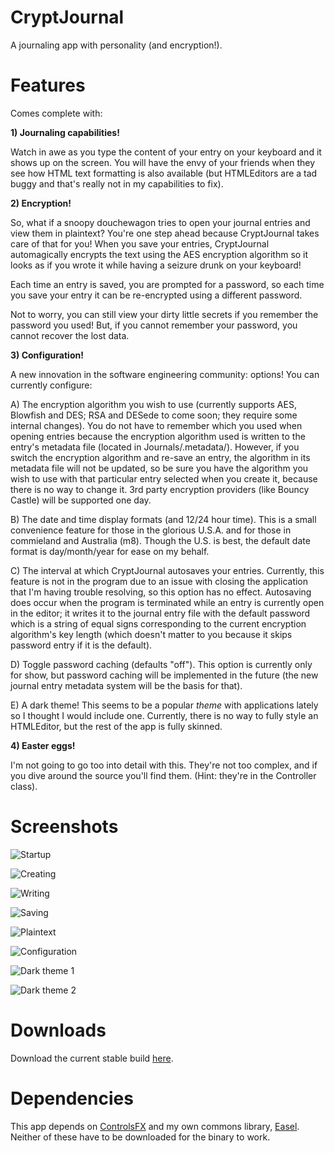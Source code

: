 CryptJournal
============

A journaling app with personality (and encryption!).

Features
============

Comes complete with:

**1) Journaling capabilities!**

Watch in awe as you type the content of your entry on your keyboard and it shows up on the screen.
You will have the envy of your friends when they see how HTML text formatting is also available (but HTMLEditors are a tad
buggy and that's really not in my capabilities to fix).

**2) Encryption!**

So, what if a snoopy douchewagon tries to open your journal entries and view them in plaintext? You're one step ahead because CryptJournal
takes care of that for you! When you save your entries, CryptJournal automagically encrypts the text using the AES encryption algorithm
so it looks as if you wrote it while having a seizure drunk on your keyboard!

Each time an entry is saved, you are prompted for a password, so each time you save your entry it can be re-encrypted using a different password.

Not to worry, you can still view your dirty little secrets if you remember the password you used! But, if you cannot remember your password, you cannot recover the lost data.

**3) Configuration!**

A new innovation in the software engineering community: options! You can currently configure:

A) The encryption algorithm you wish to use (currently supports AES, Blowfish and DES; RSA and DESede to come soon; they require some internal changes). 
You do not have to remember which you used when opening entries because the encryption algorithm used is written to the entry's metadata file (located in Journals/.metadata/).
However, if you switch the encryption algorithm and re-save an entry, the algorithm in its metadata file will not be updated, so be sure you have the
algorithm you wish to use with that particular entry selected when you create it, because there is no way to change it. 3rd party encryption providers (like Bouncy Castle) will be supported one day.

B) The date and time display formats (and 12/24 hour time). 
This is a small convenience feature for those in the glorious U.S.A. and for those in commieland and Australia (m8). 
Though the U.S. is best, the default date format is day/month/year for ease on my behalf.

C) The interval at which CryptJournal autosaves your entries. Currently, this feature is not in the program due to an issue with closing the application that I'm having trouble resolving,
so this option has no effect. Autosaving does occur when the program is terminated while an entry is currently open in the editor; it writes it to the journal entry file with the default password
which is a string of equal signs corresponding to the current encryption algorithm's key length (which doesn't matter to you because it skips password entry if it is the default).

D) Toggle password caching (defaults "off"). This option is currently only for show, but password caching will be implemented in the future (the new
journal entry metadata system will be the basis for that).

E) A dark theme! This seems to be a popular *theme* with applications lately so I thought I would include one.
Currently, there is no way to fully style an HTMLEditor, but the rest of the app is fully skinned. 

**4) Easter eggs!**

I'm not going to go too into detail with this. They're not too complex, and if you dive around the source you'll find them. (Hint: they're in
the Controller class).

Screenshots
============

![Startup](/screenshots/1-Startup.png?raw=true "First screen")

![Creating](/screenshots/2-Creating.png?raw=true "Creating an entry")

![Writing](/screenshots/3-Writing.png?raw=true "Writing an entry")

![Saving](/screenshots/4-Saving.png?raw=true "Saving an entry")

![Plaintext](/screenshots/5-Plaintext.png?raw=true "What that looks like when encrypted (with password U.S.A.)")

![Configuration](/screenshots/6-Configuration.png?raw=true "The options window")

![Dark theme 1](/screenshots/7-Dark_theme.png?raw=true "The dark theme on the first screen")

![Dark theme 2](/screenshots/8-Dark_theme2.png?raw=true "The dark theme on the options window")

Downloads
============

Download the current stable build [here](https://github.com/DoktuhParadox/CryptJournal/releases/). 

Dependencies
============

This app depends on [ControlsFX](http://fxexperience.com/controlsfx/) and my own commons library, [Easel](https://github.com/DoktuhParadox/Easel). Neither of these have to be downloaded for the binary to work.
